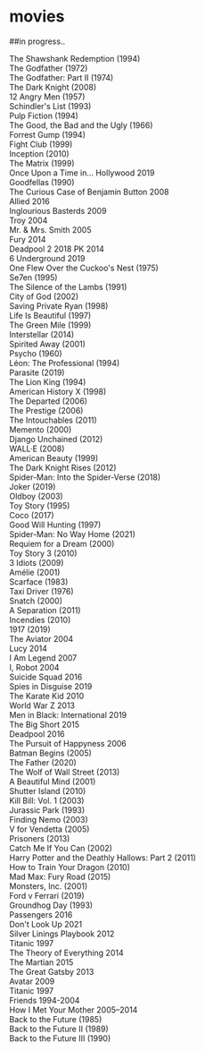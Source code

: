 # movies
##in progress..

The Shawshank Redemption (1994)<br />
The Godfather (1972)<br />
The Godfather: Part II (1974)<br />
The Dark Knight (2008)<br />
12 Angry Men (1957)<br />
Schindler's List (1993)<br />
Pulp Fiction (1994)<br />
The Good, the Bad and the Ugly (1966)<br />
Forrest Gump (1994)<br />
Fight Club (1999)<br />
Inception (2010)<br />
The Matrix (1999)<br />
Once Upon a Time in... Hollywood 2019<br />
Goodfellas (1990)<br />
The Curious Case of Benjamin Button 2008<br />
Allied 2016<br />
Inglourious Basterds 2009<br />
Troy 2004<br />
Mr. & Mrs. Smith 2005<br />
Fury 2014<br />
Deadpool 2 2018
PK 2014<br />
6 Underground 2019<br />
One Flew Over the Cuckoo's Nest (1975)<br />
Se7en (1995)<br />
The Silence of the Lambs (1991)<br />
City of God (2002)<br />
Saving Private Ryan (1998)<br />
Life Is Beautiful (1997)<br />
The Green Mile (1999)<br />
Interstellar (2014)<br />
Spirited Away (2001)<br />
Psycho (1960)<br />
Léon: The Professional (1994)<br />
Parasite (2019)<br />
The Lion King (1994)<br />
American History X (1998)<br />
The Departed (2006)<br />
The Prestige (2006)<br />
The Intouchables (2011)<br />
Memento (2000)<br />
Django Unchained (2012)<br />
WALL·E (2008)<br />
American Beauty (1999)<br />
The Dark Knight Rises (2012)<br />
Spider-Man: Into the Spider-Verse (2018)<br />
Joker (2019)<br />
Oldboy (2003)<br />
Toy Story (1995)<br />
Coco (2017)<br />
Good Will Hunting (1997)<br />
Spider-Man: No Way Home (2021)<br />
Requiem for a Dream (2000)<br />
Toy Story 3 (2010)<br />
3 Idiots (2009)<br />
Amélie (2001)<br />
Scarface (1983)<br />
Taxi Driver (1976)<br />
Snatch (2000)<br />
A Separation (2011)<br />
Incendies (2010)<br />
1917 (2019)<br />
The Aviator 2004<br />
Lucy 2014<br />
I Am Legend 2007<br />
I, Robot 2004<br />
Suicide Squad 2016<br />
Spies in Disguise 2019<br />
The Karate Kid 2010<br />
World War Z 2013<br />
Men in Black: International 2019<br />
The Big Short 2015<br />
Deadpool 2016<br />
The Pursuit of Happyness 2006<br />
Batman Begins (2005)<br />
The Father (2020)<br />
The Wolf of Wall Street (2013)<br />
A Beautiful Mind (2001)<br />
Shutter Island (2010)<br />
Kill Bill: Vol. 1 (2003)<br />
Jurassic Park (1993)<br />
Finding Nemo (2003)<br />
V for Vendetta (2005)<br />
Prisoners (2013)<br />
Catch Me If You Can (2002)<br />
Harry Potter and the Deathly Hallows: Part 2 (2011)<br />
How to Train Your Dragon (2010)<br />
Mad Max: Fury Road (2015)<br />
Monsters, Inc. (2001)<br />
Ford v Ferrari (2019)<br />
Groundhog Day (1993)<br />
Passengers 2016<br />
Don't Look Up 2021<br />
Silver Linings Playbook 2012<br />
Titanic 1997<br />
The Theory of Everything 2014<br />
The Martian 2015<br />
The Great Gatsby 2013<br />
Avatar 2009<br />
Titanic 1997<br />
Friends 1994-2004<br />
How I Met Your Mother 2005–2014<br />
Back to the Future (1985)<br />
Back to the Future II (1989)<br />
Back to the Future III (1990)
